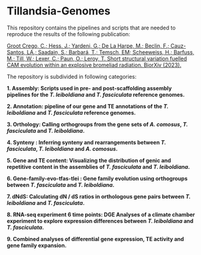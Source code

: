 # Tillandsia-Genomes
This repository contains the pipelines and scripts that are needed to reproduce the results of the following publication:

[Groot Crego, C.; Hess, J.; Yardeni, G.; De La Harpe, M.; Beclin, F.; Cauz-Santos, LA.; Saadain, S.; Barbará, T.; Temsch, EM; Scheeweiss, H.; Barfuss, M.; Till, W.; Lexer, C.; Paun, O.; Leroy, T. Short structural variation fuelled CAM evolution within an explosive bromeliad radiation. BiorXiv (2023).](https://www.biorxiv.org/content/10.1101/2023.02.01.526631v1)

The repository is subdivided in following categories:

**1. Assembly: Scripts used in pre- and post-scaffolding assembly pipelines for the *T. leiboldiana* and *T. fasciculata* reference genomes.**

**2. Annotation: pipeline of our gene and TE annotations of the *T. leiboldiana* and *T. fasciculata* reference genomes.**

**3. Orthology: Calling orthogroups from the gene sets of *A. comosus*, *T. fasciculata* and *T. leiboldiana*.**

**4. Synteny : Inferring synteny and rearrangements between *T. fasciculata*, *T. leiboldiana* and *A. comosus*.**

**5. Gene and TE content: Visualizing the distribution of genic and repetitive content in the assemblies of *T. fasciculata* and *T. leiboldiana*.**

**6. Gene-family-evo-tfas-tlei : Gene family evolution using orthogroups between *T. fasciculata* and *T. leiboldiana*.**

**7. dNdS: Calculating dN / dS ratios in orthologous gene pairs between *T. leiboldiana* and *T. fasciculata*.**

**8. RNA-seq experiment 6 time points: DGE Analyses of a climate chamber experiment to explore expression differences between *T. leiboldiana* and *T. fasciculata*.**

**9. Combined analyses of differential gene expression, TE activity and gene family expansion.**
